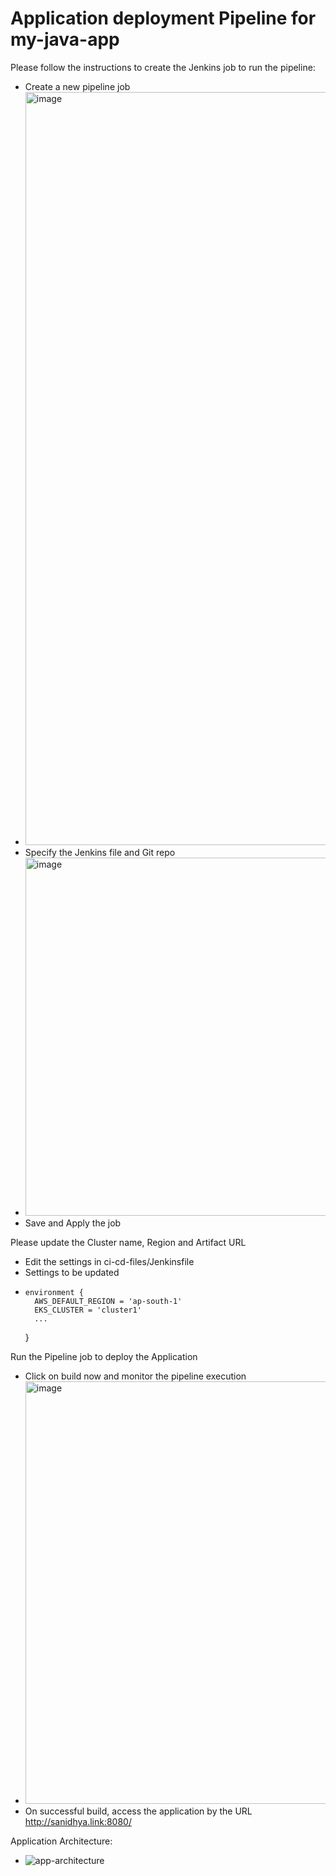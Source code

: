 # Application deployment Pipeline for my-java-app

Please follow the instructions to create the Jenkins job to run the pipeline:
- Create a new pipeline job
- <img width="1205" alt="image" src="https://user-images.githubusercontent.com/26666587/169715969-a0063ca0-90d5-408c-8734-ce780c9c485b.png">
- Specify the Jenkins file and Git repo
- <img width="573" alt="image" src="https://user-images.githubusercontent.com/26666587/169716055-1fdedf7b-c935-411b-8e43-72dfa430c147.png">
- Save and Apply the job

Please update the Cluster name, Region and Artifact URL 
- Edit the settings in ci-cd-files/Jenkinsfile
- Settings to be updated
-     environment {
        AWS_DEFAULT_REGION = 'ap-south-1'
        EKS_CLUSTER = 'cluster1'
        ...
    }


Run the Pipeline job to deploy the Application
- Click on build now and monitor the pipeline execution
- <img width="676" alt="image" src="https://user-images.githubusercontent.com/26666587/169716296-0b8bcab3-d5a7-4204-9dbc-72e6f168f101.png">
- On successful build, access the application by the URL http://sanidhya.link:8080/


Application Architecture:
- ![app-architecture](https://user-images.githubusercontent.com/26666587/169717065-ad5160b2-e947-4f75-a0da-6a2b9220d997.jpg)
